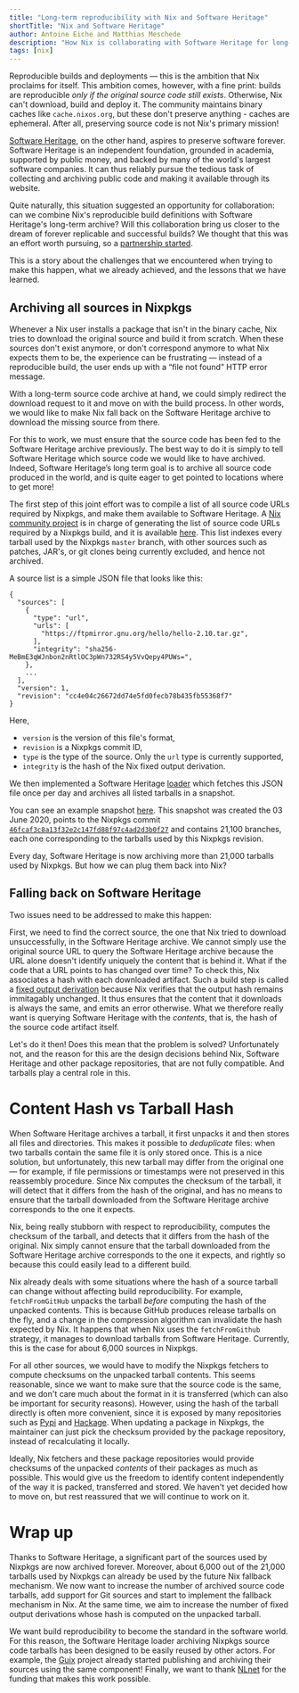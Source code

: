 ```yaml
---
title: "Long-term reproducibility with Nix and Software Heritage"
shortTitle: "Nix and Software Heritage"
author: Antoine Eiche and Matthias Meschede
description: "How Nix is collaborating with Software Heritage for long-term software reproducibility."
tags: [nix]
---
```


Reproducible builds and deployments — this is the ambition that Nix proclaims for itself.
This ambition comes, however, with a fine print: builds are reproducible _only if the original source code still exists_.
Otherwise, Nix can't download, build and deploy it.
The community maintains binary caches like `cache.nixos.org`, but these don't preserve anything - caches are ephemeral.
After all, preserving source code is not Nix's primary mission!

[Software Heritage](https://www.softwareheritage.org/), on the other hand, aspires to preserve software forever.
Software Heritage is an independent foundation, grounded in academia, supported by public money, and backed by many of the world's largest software companies.
It can thus reliably pursue the tedious task of collecting and archiving public code and making it available through its website.

Quite naturally, this situation suggested an opportunity for collaboration:
can we combine Nix's reproducible build definitions with Software Heritage's long-term archive?
Will this collaboration bring us closer to the dream of forever replicable and successful builds?
We thought that this was an effort worth pursuing, so a [partnership started](https://www.softwareheritage.org/2020/06/18/welcome-nixpgks).

This is a story about the challenges that we encountered when trying to make this happen, what we already achieved, and the lessons that we have learned.

## Archiving all sources in Nixpkgs

Whenever a Nix user installs a package that isn't in the binary cache, Nix tries to download the original source and build it from scratch.
When these sources don't exist anymore, or don't correspond anymore to what Nix expects them to be, the experience can be frustrating —
instead of a reproducible build, the user ends up with a “file not found” HTTP error message.

With a long-term source code archive at hand, we could simply redirect the download request to it and move on with the build process.
In other words, we would like to make Nix fall back on the Software Heritage archive to download the missing source from there.

For this to work, we must ensure that the source code has been fed to the Software Heritage archive previously. The best way to do it is
simply to tell Software Heritage which source code we would like to have archived. Indeed, Software Heritage’s long term goal is to archive
all source code produced in the world, and is quite eager to get pointed to locations where to get more!

The first step of this joint effort was to compile a list of all source code URLs required by Nixpkgs, and make them available to Software Heritage.
A [Nix community project](https://github.com/nix-community/nixpkgs-swh) is in charge of generating the list of source code URLs required by a Nixpkgs build, and it is available [here](https://nix-community.github.io/nixpkgs-swh/sources-unstable.json).
This list indexes every tarball used by the Nixpkgs `master` branch, with other sources such as patches, JAR's, or git clones being currently excluded, and hence not archived.

A source list is a simple JSON file that looks like this:

```
{
  "sources": [
    {
      "type": "url",
      "urls": [
        "https://ftpmirror.gnu.org/hello/hello-2.10.tar.gz",
      ],
      "integrity": "sha256-MeBmE3qWJnbon2nRtlOC3pWn732RS4y5VvQepy4PUWs=",
    },
    ...
  ],
  "version": 1,
  "revision": "cc4e04c26672dd74e5fd0fecb78b435fb55368f7"
}

```

Here,

- `version` is the version of this file's format,
- `revision` is a Nixpkgs commit ID,
- `type` is the type of the source. Only the `url` type is currently supported,
- `integrity` is the hash of the Nix fixed output derivation.

We then implemented a Software Heritage [loader](https://docs.softwareheritage.org/devel/glossary.html#term-loader) which fetches this JSON file once per day and archives all listed tarballs in a snapshot.

You can see an example snapshot [here](https://archive.softwareheritage.org/browse/origin/directory/?origin_url=https://nix-community.github.io/nixpkgs-swh/sources-unstable.json&timestamp=2020-06-03T11:25:05Z).
This snapshot was created the 03 June 2020, points to the Nixpkgs commit [`46fcaf3c8a13f32e2c147fd88f97c4ad2d3b0f27`](https://github.com/NixOS/nixpkgs/tree/46fcaf3c8a13f32e2c147fd88f97c4ad2d3b0f27) and contains 21,100 branches, each one corresponding to the tarballs used by this Nixpkgs revision.

Every day, Software Heritage is now archiving more than 21,000 tarballs used by Nixpkgs.
But how we can plug them back into Nix?

## Falling back on Software Heritage

Two issues need to be addressed to make this happen:

First, we need to find the correct source, the one that Nix tried to download unsuccessfully, in the Software Heritage archive.
We cannot simply use the original source URL to query the Software Heritage archive because the URL alone doesn't identify uniquely the content that is behind it.
What if the code that a URL points to has changed over time?
To check this, Nix associates a hash with each downloaded artifact.
Such a build step is called a [fixed output derivation](https://nixos.org/nix/manual/#fixed-output-drvs) because Nix verifies that the output hash remains immitagably unchanged.
It thus ensures that the content that it downloads is always the same, and emits an error otherwise.
What we therefore really want is querying Software Heritage with the _contents_, that is, the hash of the source code artifact itself.

Let's do it then!
Does this mean that the problem is solved?
Unfortunately not, and the reason for this are the design decisions behind Nix, Software Heritage and other package repositories, that are not fully compatible.
And tarballs play a central role in this.

# Content Hash vs Tarball Hash

When Software Heritage archives a tarball, it first unpacks it and then stores all files and directories.
This makes it possible to _deduplicate_ files: when two tarballs contain the same file it is only stored once.
This is a nice solution, but unfortunately, this new tarball may differ from the original one — for example, if file permissions or timestamps were not preserved in this reassembly procedure.
Since Nix computes the checksum of the tarball, it will detect that it differs from the hash of the original, and has no means to ensure that the tarball downloaded from the Software Heritage archive corresponds to the one it expects.

Nix, being really stubborn with respect to reproducibility, computes the checksum of the tarball, and detects that it differs from the hash of the original.
Nix simply cannot ensure that the tarball downloaded from the Software Heritage archive corresponds to the one it expects, and rightly so because this could easily lead to a different build.

Nix already deals with some situations where the hash of a source tarball can change without affecting build reproducibility.
For example, `fetchFromGitHub` unpacks the tarball _before_ computing the hash of the unpacked contents.
This is because GitHub produces release tarballs on the fly, and a change in the compression algorithm can invalidate the hash expected by Nix.
It happens that when Nix uses the `fetchFromGithub` strategy, it manages to download tarballs from Software Heritage.
Currently, this is the case for about 6,000 sources in Nixpkgs.

For all other sources, we would have to modify the Nixpkgs fetchers to compute checksums on the unpacked tarball contents.
This seems reasonable, since we want to make sure that the source code is the same, and we don't care much about the format in it is transferred (which can also be important for security reasons).
However, using the hash of the tarball directly is often more convenient, since it is exposed by many repositories such as [Pypi](https://pypi.org) and [Hackage](https://hackage.haskell.org).
When updating a package in Nixpkgs, the maintainer can just pick the checksum provided by the package repository, instead of recalculating it locally.

Ideally, Nix fetchers and these package repositories would provide checksums of the unpacked _contents_ of their packages as much as possible.
This would give us the freedom to identify content independently of the way it is packed, transferred and stored.
We haven't yet decided how to move on, but rest reassured that we will continue to work on it.

# Wrap up

Thanks to Software Heritage, a significant part of the sources used by Nixpkgs are now archived forever.
Moreover, about 6,000 out of the 21,000 tarballs used by Nixpkgs can already be used by the future Nix fallback mechanism.
We now want to increase the number of archived source code tarballs, add support for Git sources and start to implement the fallback mechanism in Nix.
At the same time, we aim to increase the number of fixed output derivations whose hash is computed on the unpacked tarball.

We want build reproducibility to become the standard in the software world.
For this reason, the Software Heritage loader archiving Nixpkgs source code tarballs has been designed to be easily reused by other actors.
For example, the [Guix](https://guix.gnu.org/) project already started publishing and archiving their sources using the same component!
Finally, we want to thank [NLnet](https://nlnet.nl/) for the funding that makes this work possible.
